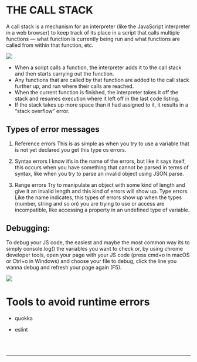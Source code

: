 # THE CALL STACK
A call stack is a mechanism for an interpreter (like the JavaScript interpreter in a web browser) to keep track of its place in a script that calls multiple functions — what function is currently being run and what functions are called from within that function, etc.


![](https://miro.medium.com/fit/c/1675/504/1*CCHexfHNCNo-f8aw3rbRew.jpeg)

- When a script calls a function, the interpreter adds it to the call stack and then starts carrying out the function.
- Any functions that are called by that function are added to the call stack further up, and run where their calls are reached.
- When the current function is finished, the interpreter takes it off the stack and resumes execution where it left off in the last code listing.
- If the stack takes up more space than it had assigned to it, it results in a “stack overflow” error.

## Types of error messages
1. Reference errors
This is as simple as when you try to use a variable that is not yet declared you get this type os errors.

2. Syntax errors
I know it’s in the name of the errors, but like it says itself, this occurs when you have something that cannot be parsed in terms of syntax, like when you try to parse an invalid object using JSON.parse.

3. Range errors
Try to manipulate an object with some kind of length and give it an invalid length and this kind of errors will show up.
Type errors
Like the name indicates, this types of errors show up when the types (number, string and so on) you are trying to use or access are incompatible, like accessing a property in an undefined type of variable.

## Debugging:
To debug your JS code, the easiest and maybe the most common way its to simply console.log() the variables you want to check or, by using chrome developer tools, open your page with your JS code (press cmd+o in macOS or Ctrl+o in Windows) and choose your file to debug, click the line you wanna debug and refresh your page again (F5).


![](https://miro.medium.com/max/640/0*PjHq4AuTbMjXz7Gq.jpg)


# Tools to avoid runtime errors
- quokka

- eslint



<br>
<br>
<hr>
